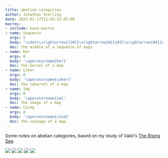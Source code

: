 ```yaml
---
title: abelian categories
author: Jonathan Sterling
date: 2023-01-17T12:45:52-05:00
macros:
- include: base-macros
- name: Sequence
  args: 5
  body: '\cdots\xrightarrow{}{#1}\xrightarrow{#2}{#3}\xrightarrow{#4}{#5}\xrightarrow{}\cdots'
  doc: the middle of a sequence of maps
- name: Ker
  args: 0
  body: '\operatorname{ker}'
  doc: the kernel of a map
- name: Coker
  args: 0
  body: '\operatorname{coker}'
  doc: the cokernel of a map
- name: Img
  args: 0
  body: '\operatorname{im}'
  doc: the image of a map
- name: Coimg
  args: 0
  body: '\operatorname{coim}'
  doc: the coimage of a map
---
```


Some notes on abelian categories, based on my study of Vakil's [The Rising Sea](vakil-2022).

![](jms-0002)
![](jms-0005)
![](jms-0006)
![](jms-0004?collapse=true)
![](jms-0007?collapse=true)
